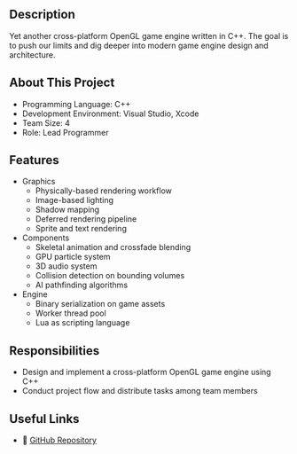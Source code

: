 ## Description
Yet another cross-platform OpenGL game engine written in C++. The goal is to push our limits and dig deeper into modern game engine design and architecture.

## About This Project
- Programming Language: C++
- Development Environment: Visual Studio, Xcode
- Team Size: 4
- Role: Lead Programmer

## Features
- Graphics
  - Physically-based rendering workflow
  - Image-based lighting
  - Shadow mapping
  - Deferred rendering pipeline
  - Sprite and text rendering
- Components
  - Skeletal animation and crossfade blending
  - GPU particle system
  - 3D audio system
  - Collision detection on bounding volumes
  - AI pathfinding algorithms
- Engine
  - Binary serialization on game assets
  - Worker thread pool
  - Lua as scripting language

## Responsibilities
- Design and implement a cross-platform OpenGL game engine using C++
- Conduct project flow and distribute tasks among team members

## Useful Links
- :link: [GitHub Repository](https://github.com/tkchanat/LobsterGameEngine)